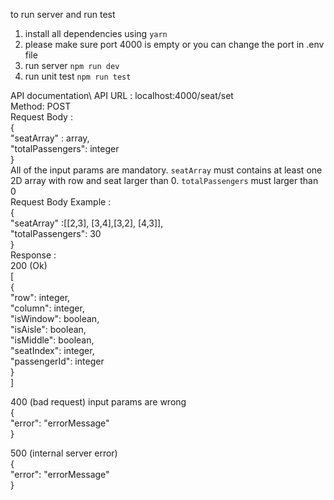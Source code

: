 to run server and run test
1. install all dependencies using `yarn`
2. please make sure port 4000 is empty or you can change the port in .env file
3. run server `npm run dev`
4. run unit test `npm run test`

API documentation\\
API URL : localhost:4000/seat/set\
Method: POST\
Request Body :\
{\
	"seatArray" : array,\
	"totalPassengers": integer\
}\
All of the input params are mandatory. `seatArray` must contains at least one 2D array with row and seat larger than 0. `totalPassengers` must larger than 0\
Request Body Example :\
{\
	"seatArray" :[[2,3], [3,4],[3,2], [4,3]],\
	"totalPassengers": 30\
}\
Response : \
200 (Ok) \
[\
    {\
        "row": integer,\
        "column": integer,\
        "isWindow": boolean,\
        "isAisle": boolean,\
        "isMiddle": boolean,\
        "seatIndex": integer,\
        "passengerId": integer\
    }\
]

400 (bad request) input params are wrong\
{\
    "error": "errorMessage"\
}

500 (internal server error)\
{\
    "error": "errorMessage"\
}
